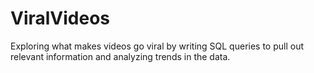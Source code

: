 # ViralVideos
Exploring what makes videos go viral by writing SQL queries to pull out relevant information and analyzing trends in the data.
